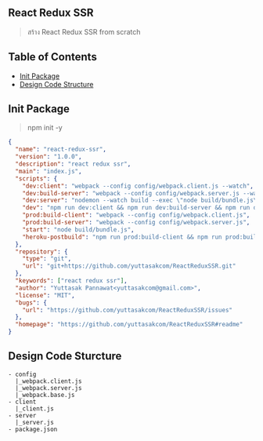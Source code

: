 ## React Redux SSR
> สร้าง React Redux SSR from scratch

## Table of Contents
- [Init Package](#init-package)
- [Design Code Structure](#design-code-sturcture)

## Init Package
> npm init -y
```json
{
  "name": "react-redux-ssr",
  "version": "1.0.0",
  "description": "react redux ssr",
  "main": "index.js",
  "scripts": {
    "dev:client": "webpack --config config/webpack.client.js --watch",
    "dev:build-server": "webpack --config config/webpack.server.js --watch",
    "dev:server": "nodemon --watch build --exec \"node build/bundle.js\"",
    "dev": "npm run dev:client && npm run dev:build-server && npm run dev:server",
    "prod:build-client": "webpack --config config/webpack.client.js",
    "prod:build-server": "webpack --config config/webpack.server.js",
    "start": "node build/bundle.js",
    "heroku-postbuild": "npm run prod:build-client && npm run prod:build-server"
  },
  "repository": {
    "type": "git",
    "url": "git+https://github.com/yuttasakcom/ReactReduxSSR.git"
  },
  "keywords": ["react redux ssr"],
  "author": "Yuttasak Pannawat<yuttasakcom@gmail.com>",
  "license": "MIT",
  "bugs": {
    "url": "https://github.com/yuttasakcom/ReactReduxSSR/issues"
  },
  "homepage": "https://github.com/yuttasakcom/ReactReduxSSR#readme"
}

```

## Design Code Sturcture
```
- config
  |_webpack.client.js
  |_webpack.server.js
  |_webpack.base.js
- client
  |_client.js
- server
  |_server.js
- package.json
```